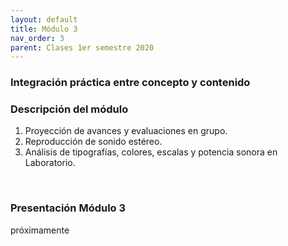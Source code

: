 ```yaml
---
layout: default
title: Módulo 3
nav_order: 3
parent: Clases 1er semestre 2020
---
```


### Integración práctica entre concepto y contenido

### Descripción del módulo
1. Proyección de avances y evaluaciones en grupo.
2. Reproducción de sonido estéreo.
3. Análisis de tipografías, colores, escalas y potencia sonora en Laboratorio.

<br>

### Presentación Módulo 3

próximamente
